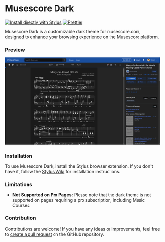 # Musescore Dark

[![Install directly with Stylus](https://img.shields.io/badge/Install%20directly%20with-Stylus-238b8b.svg)](https://raw.githubusercontent.com/Vacym/Musescore-Dark/main/main.user.less)
[![Prettier](https://img.shields.io/badge/Code%20Style-Prettier-ff69b4.svg)](https://prettier.io/)

Musescore Dark is a customizable dark theme for musescore.com, designed to enhance your browsing experience on the Musescore platform.

### Preview

![Musescore Dark Preview](preview.png)

### Installation

To use Musescore Dark, install the Stylus browser extension. If you don't have it, follow the [Stylus Wiki](https://github.com/openstyles/stylus/wiki/Usercss) for installation instructions.

### Limitations

- **Not Supported on Pro Pages:** Please note that the dark theme is not supported on pages requiring a pro subscription, including Music Courses.

### Contribution

Contributions are welcome! If you have any ideas or improvements, feel free to [create a pull request](https://github.com/Vacym/Musescore-Dark/pulls) on the GitHub repository.
